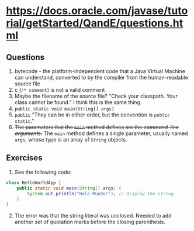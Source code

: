 # https://docs.oracle.com/javase/tutorial/getStarted/QandE/questions.html

## Questions

1. bytecode - the platform-independent code that a Java Virtual Machine can understand, converted to by the compiler from the human-readable source file
2. c (`/* comment`) is not a valid comment
3. Maybe the filename of the source file? "Check your classpath. Your class cannot be found." I think this is the same thing.
4. `public static void main(String[] args)`
5. ~~`public`~~ "They can be in either order, but the convention is `public static`."
6. ~~The parameters that the `main` method defines are the *command-line arguments*.~~ The `main` method defines a single parameter, usually named `args`, whose type is an array of `String` objects.

## Exercises

1. See the following code:

```java
class HelloWorldApp {
    public static void main(String[] args) {
        System.out.println("Hola Mundo!"); // Display the string.
    }
}
```

2. The error was that the string literal was unclosed. Needed to add another set of quotation marks before the closing parenthesis.
